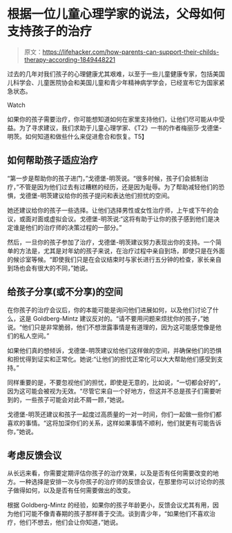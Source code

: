 # 根据一位儿童心理学家的说法，父母如何支持孩子的治疗

> 原文：<https://lifehacker.com/how-parents-can-support-their-childs-therapy-according-1849448221>

过去的几年对我们孩子的心理健康尤其艰难，以至于一些儿童健康专家，包括美国儿科学会、儿童医院协会和美国儿童和青少年精神病学学会，已经宣布它为国家紧急状态。

Watch

如果你的孩子需要治疗，你可能想知道如何在家里支持他们，让他们尽可能从中受益。为了寻求建议，我们求助于儿童心理学家、《T2》一书的作者梅丽莎·戈德堡-明茨。如何知道和做些什么来促进愈合和恢复。T5】

## **如何帮助孩子适应治疗**

“第一步是帮助你的孩子进门，”戈德堡-明茨说。“很多时候，孩子们会抵制治疗，”不管是因为他们过去有过糟糕的经历，还是因为耻辱。为了帮助减轻他们的恐惧，戈德堡-明茨建议给你的孩子提问和表达他们担忧的空间。

她还建议给你的孩子一些选择。让他们选择男性或女性治疗师，上午或下午的会议，或面对面或虚拟会议。戈德堡-明茨说:“这将有助于让你的孩子感到他们是决定谁是他们的治疗师的决策过程的一部分。”

然后，一旦你的孩子参加了治疗，戈德堡-明茨建议努力表现出你的支持。一个简单的方法是，尤其是对年幼的孩子来说，在治疗过程中亲自到场，即使只是在外面的候诊室等候。“即使我们只是在会议结束时与家长进行五分钟的检查，家长亲自到场也会有很大的不同，”她说。

## **给孩子分享(或不分享)的空间**

在你孩子的治疗会议后，你的本能可能是询问他们进展如何，以及他们讨论了什么，这是 Goldberg-Mintz 建议反对的。“请不要用问题来烦扰你的孩子，”她说。“他们只是非常脆弱，他们不想泄露事情是有道理的，因为这可能感觉像是他们的私人空间。”

如果他们真的想倾诉，戈德堡-明茨建议给他们这样做的空间，并确保他们的恐惧和担忧得到证实和正常化。她说:“让他们的担忧正常化可以大大帮助他们感受到支持。”

同样重要的是，不要忽视他们的担忧，即使是无意的，比如说，“一切都会好的”，因为这可能会被视为无效。“尽管它来自一个好地方，但这并不总是孩子们需要听到的，一些孩子可能会对此不屑一顾，”她说。

戈德堡-明茨还建议和孩子一起度过高质量的一对一时间，你们一起做一些你们都喜欢的事情。“这将加深你们的关系，这样如果事情不顺利，他们就更有可能告诉你，”她说。

## **考虑反馈会议**

从长远来看，你需要定期评估你孩子的治疗效果，以及是否有任何需要改变的地方。一种选择是安排一次与你孩子的治疗师的反馈会议，在那里你可以讨论你的孩子做得如何，以及是否有任何需要做出的改变。

根据 Goldberg-Mintz 的经验，如果你的孩子年龄更小，反馈会议尤其有用，因为他们可能不像青春期的孩子那样善于交流。谈到青少年，“如果他们不喜欢治疗，他们不想去，他们会让你知道，”她说。